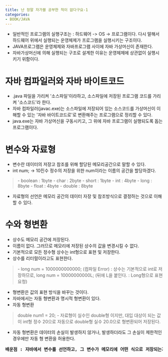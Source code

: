 ```yaml
---
title: 난 정말 자가블 공부한 적이 없다구요-1
categories:
- BOOK/JAVA
---
```

<ul>
<li> 일반적인 프로그램의 실행구조는 : 하드웨어 -> OS -> 프로그램이다. 다시 말해서 하드웨어 위에서 실행되는 운영체제가 프로그램을 실행시키는 구조이다.</li>
<li> JAVA프로그램은 운영체제와 자바프로그램 사이에 자바 가상머신이 존재한다.</li>
<li>자바가상머신에 의해 실행되는 구조로 설계한 이유는 운영체제에 상관없이 실행시키기 위함이다.</li>
</ul>


# 자바 컴파일러와 자바 바이트코드<br/>
- .java 파일을 가리켜 '소스파일'이라하고, 소스파일에 저장된 프로그램 코드를 가리켜 '소스코드'라 한다.<br/>
- 자바 컴파일러(javac.exe)는 소스파일에 저장되어 있는 소스코드를 가상머신이 이해할 수 있는 '자바 바이트코드로'로 변환해주는 프로그램으로 정리할 수 있다.<br/>
- java.exe는 자바 가상머신을 구동시키고, 그 위에 자바 프로그램이 실행되도록 돕는 프로그램이다.<br/>

# 변수와 자료형<br/>
- 변수란 데이터의 저장고 참조를 위해 할당된 메모리공간으로 말할 수 있다.<br/>
- int num; -> 10진수 정수의 저장을 위한 num이라는 이름의 공간을 할당하겠다.<br/>

<blockquote>
- boolean : 1byte
- char : 2byte
- short : 1byte
- int : 4byte
- long : 8byte
- float : 4byte
- double : 8byte
</blockquote>

- 자료형의 선언은 메모리 공간의 데이터 자장 및 참조방식으로 결정하는 것으로 이해할 수 있다.<br/>

# 수와 형변환<br/>
- 상수도 메모리 공간에 저장된다.<br/>
- 이름이 없다. 그러므로 메모리에 저장된 상수의 값을 변경시킬 수 없다.<br/>
- 기본적으로 모든 정수형 상수는 int형으로 표현 및 저장한다.<br/>
- 상수를 리터럴이라고도 표현한다.<br/>

<blockquote>
- long num = 1000000000000; (컴파일 Error)
: 상수는 기본적으로 int로 저장하므로, long num = 10000000000L; (뒤에 L을 붙인다. : Long형으로 표현 요청)
</blockquote>

- 형변환은 값의 표현 방식을 바꾸는 것이다.<br/>
- 자바에서는 자동 형변환과 명시적 형변환이 있다.<br/>
- 자동 형변환<br/>

<blockquote>
double num1 = 20;
- 자료형이 실수인 double형 이지만, 대입 대상이 되는 값이 int형 정수 20으로 자동으로 double형 실수 20.0으로 형변환되어 저장된다.
</blockquote>

- 자동 형변환은 데이터의 손실이 발생하지 않거나, 발생하더라도 그 손실이 제한적인 경우에만 자동 형 변환을 허용한다.<br/>


<pre><b>배운점 : 자바에서 변수를 선언하고, 그 변수가 메모리에 어떤 식으로 저장되는지를 다시 한번 알게 되었다.또 상수와 기본적인 형변환에 대해 알게 되었다.  자동으로 형변환을 해서 저장되었을 때 어떤 기준으로 되는지도 알게 되었다.
</b></pre>

